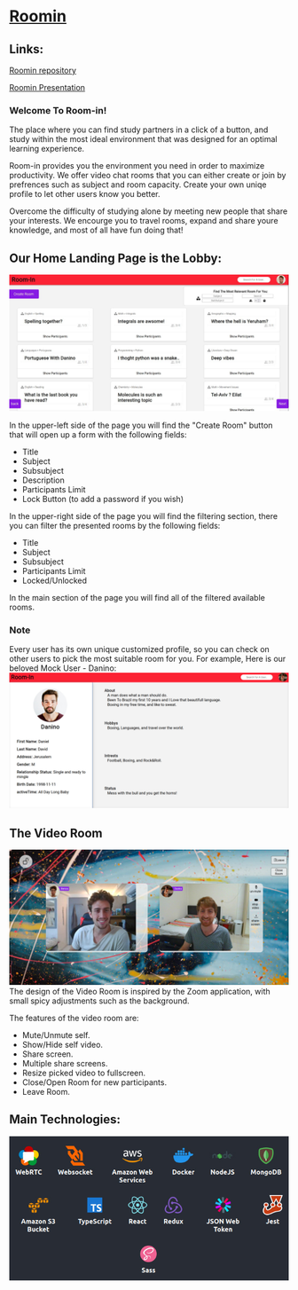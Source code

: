 # [Roomin](https://roomin.dankner.be/)

## Links:

[Roomin repository](https://github.com/benhanover/Cyber4sCourseFinalProject)

[Roomin Presentation](https://docs.google.com/presentation/d/1Tk7i7qi9-urq4pEYiRvPVotNom1-SXNbd-LTpv258V8/edit?usp=sharing)

### Welcome To Room-in!

The place where you can find study partners in a click of a button, and study within the most ideal environment that was designed for an optimal learning experience.

Room-in provides you the environment you need in order to maximize productivity. We offer video chat rooms that you can either create or join by prefrences such as subject and room capacity. Create your own uniqe profile to let other users know you better.

Overcome the difficulty of studying alone by meeting new people that share your interests. We encourge you to travel rooms, expand and share youre knowledge, and most of all have fun doing that!


## Our Home Landing Page is the Lobby:
![Lobby Page](readme-assets/lobby.jpeg)

In the upper-left side of the page you will find the "Create Room" button that will open up a form with the following fields:
 - Title
 - Subject
 - Subsubject
 - Description
 - Participants Limit
 - Lock Button (to add a password if you wish)

In the upper-right side of the page you will find the filtering section, there you can filter the presented rooms by the following fields:
 - Title
 - Subject
 - Subsubject
 - Participants Limit
 - Locked/Unlocked

In the main section of the page you will find all of the filtered available rooms.

### Note

Every user has its own unique customized profile, so you can check on other users to pick the most suitable room for you.
For example, Here is our beloved Mock User - Danino:
![User's Profile](readme-assets/otherProfile.jpg)

## The Video Room
![Video Room](readme-assets/videoRoom.jpg)
The design of the Video Room is inspired by the Zoom application, with small spicy adjustments such as the background.

The features of the video room are:
 - Mute/Unmute self.
 - Show/Hide self video.
 - Share screen.
 - Multiple share screens.
 - Resize picked video to fullscreen.
 - Close/Open Room for new participants.
 - Leave Room.

## Main Technologies:
 

![WebRTC, Web Sockets, AWS Services + SDK, MongoDB, React, Node JS, Typescript, Docker, JWT, Jest, Sass](readme-assets/technologies.jpg)










